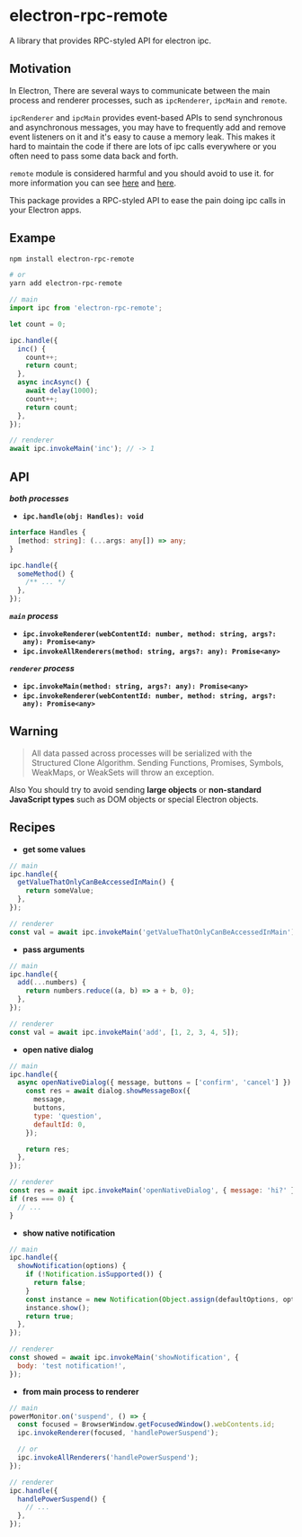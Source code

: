 # electron-rpc-remote

A library that provides RPC-styled API for electron ipc.

## Motivation

In Electron, There are several ways to communicate between the main process and renderer processes, such as `ipcRenderer`, `ipcMain` and `remote`.

`ipcRenderer` and `ipcMain` provides event-based APIs to send synchronous and asynchronous messages, you may have to frequently add and remove event listeners on it and it's easy to cause a memory leak. This makes it hard to maintain the code if there are lots of ipc calls everywhere or you often need to pass some data back and forth.

`remote` module is considered harmful and you should avoid to use it. for more information you can see [here](https://www.electronjs.org/docs/tutorial/security#15-disable-the-remote-module) and [here](https://medium.com/@nornagon/electrons-remote-module-considered-harmful-70d69500f31).

This package provides a RPC-styled API to ease the pain doing ipc calls in your Electron apps.

## Exampe

```sh
npm install electron-rpc-remote

# or
yarn add electron-rpc-remote
```

```js
// main
import ipc from 'electron-rpc-remote';

let count = 0;

ipc.handle({
  inc() {
    count++;
    return count;
  },
  async incAsync() {
    await delay(1000);
    count++;
    return count;
  },
});

// renderer
await ipc.invokeMain('inc'); // -> 1
```

## API

**_both processes_**

- **`ipc.handle(obj: Handles): void`**

```ts
interface Handles {
  [method: string]: (...args: any[]) => any;
}

ipc.handle({
  someMethod() {
    /** ... */
  },
});
```

**_`main` process_**

- **`ipc.invokeRenderer(webContentId: number, method: string, args?: any): Promise<any>`**
- **`ipc.invokeAllRenderers(method: string, args?: any): Promise<any>`**

**_`renderer` process_**

- **`ipc.invokeMain(method: string, args?: any): Promise<any>`**
- **`ipc.invokeRenderer(webContentId: number, method: string, args?: any): Promise<any>`**

## Warning

> All data passed across processes will be serialized with the Structured Clone Algorithm. Sending Functions, Promises, Symbols, WeakMaps, or WeakSets will throw an exception.

Also You should try to avoid sending **large objects** or **non-standard JavaScript types** such as DOM objects or special Electron objects.

## Recipes

- **get some values**

```js
// main
ipc.handle({
  getValueThatOnlyCanBeAccessedInMain() {
    return someValue;
  },
});

// renderer
const val = await ipc.invokeMain('getValueThatOnlyCanBeAccessedInMain');
```

- **pass arguments**

```js
// main
ipc.handle({
  add(...numbers) {
    return numbers.reduce((a, b) => a + b, 0);
  },
});

// renderer
const val = await ipc.invokeMain('add', [1, 2, 3, 4, 5]);
```

- **open native dialog**

```js
// main
ipc.handle({
  async openNativeDialog({ message, buttons = ['confirm', 'cancel'] }) {
    const res = await dialog.showMessageBox({
      message,
      buttons,
      type: 'question',
      defaultId: 0,
    });

    return res;
  },
});

// renderer
const res = await ipc.invokeMain('openNativeDialog', { message: 'hi?' });
if (res === 0) {
  // ...
}
```

- **show native notification**

```js
// main
ipc.handle({
  showNotification(options) {
    if (!Notification.isSupported()) {
      return false;
    }
    const instance = new Notification(Object.assign(defaultOptions, options));
    instance.show();
    return true;
  },
});

// renderer
const showed = await ipc.invokeMain('showNotification', {
  body: 'test notification!',
});
```

- **from main process to renderer**

```js
// main
powerMonitor.on('suspend', () => {
  const focused = BrowserWindow.getFocusedWindow().webContents.id;
  ipc.invokeRenderer(focused, 'handlePowerSuspend');

  // or
  ipc.invokeAllRenderers('handlePowerSuspend');
});

// renderer
ipc.handle({
  handlePowerSuspend() {
    // ...
  },
});
```
